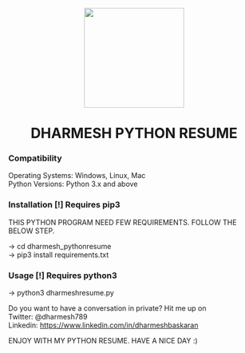 
<h1 align="center">
  <br>
  <a href="https://github.com/dharmeshbaskaran/dharmesh_pythonresume"><img src="https://i.ibb.co/tMdKXmg/DHARMESH-PYTHON-RESUME.jpg" height=200 width=200></a>
  <br>
  <br>
  <b>DHARMESH PYTHON RESUME</b>
  <br>
</h1>


### Compatibility

Operating Systems: Windows, Linux, Mac
<br>
Python Versions: Python 3.x and above


### Installation [!] Requires pip3

THIS PYTHON PROGRAM NEED FEW REQUIREMENTS. FOLLOW THE BELOW  STEP.

-> cd dharmesh_pythonresume
<br>
-> pip3 install requirements.txt


### Usage [!] Requires python3

-> python3 dharmeshresume.py

Do you want to have a conversation in private? Hit me up on
<br>
Twitter: @dharmesh789
<br>
Linkedin: https://www.linkedin.com/in/dharmeshbaskaran


ENJOY WITH MY PYTHON RESUME. HAVE A NICE DAY :)

